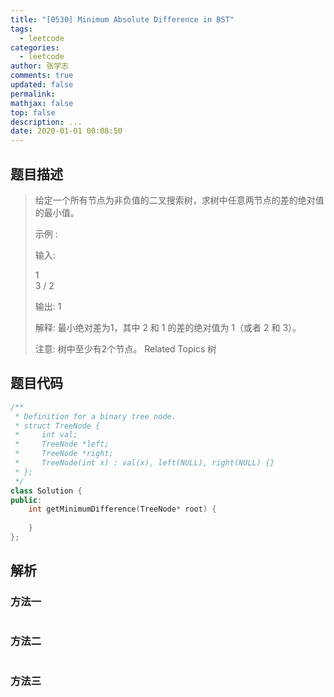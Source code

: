 ```yaml
---
title: "[0530] Minimum Absolute Difference in BST"
tags:
  - leetcode
categories:
  - leetcode
author: 张学志
comments: true
updated: false
permalink:
mathjax: false
top: false
description: ...
date: 2020-01-01 00:08:50
---
```


## 题目描述

> 给定一个所有节点为非负值的二叉搜索树，求树中任意两节点的差的绝对值的最小值。 
> 
> 示例 : 
> 
> 
> 输入:
> 
> 1
> \
> 3
> /
> 2
> 
> 输出:
> 1
> 
> 解释:
> 最小绝对差为1，其中 2 和 1 的差的绝对值为 1（或者 2 和 3）。
> 
> 
> 注意: 树中至少有2个节点。 
> Related Topics 树

## 题目代码

```cpp
/**
 * Definition for a binary tree node.
 * struct TreeNode {
 *     int val;
 *     TreeNode *left;
 *     TreeNode *right;
 *     TreeNode(int x) : val(x), left(NULL), right(NULL) {}
 * };
 */
class Solution {
public:
    int getMinimumDifference(TreeNode* root) {
        
    }
};
```

## 解析

### 方法一

```cpp

```

### 方法二

```cpp

```

### 方法三

```cpp

```

